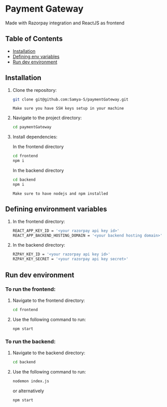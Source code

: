 # Payment Gateway

Made with Razorpay integration and ReactJS as frontend

## Table of Contents

- [Installation](#installation)
- [Defining env variables](#defining-environment-variables)
- [Run dev environment](#run-dev-environment)

## Installation

1. Clone the repository:

    ```bash
    git clone git@github.com:Samya-S/paymentGateway.git
    ```
    `Make sure you have SSH keys setup in your machine`

2. Navigate to the project directory:

    ```bash
    cd paymentGateway
    ```

3. Install dependencies:

   In the frontend directory
   ```bash
   cd frontend
   npm i
   ```
   
   In the backend directory
   ```bash
   cd backend
   npm i
   ```
   `Make sure to have nodejs and npm installed`

## Defining environment variables

1. In the frontend directory:

    ```bash
    REACT_APP_KEY_ID = '<your razorpay api key id>'
    REACT_APP_BACKEND_HOSTING_DOMAIN = '<your backend hosting domain>'
    ```
1. In the backend directory:

    ```bash
    RZPAY_KEY_ID = '<your razorpay api key id>'
    RZPAY_KEY_SECRET = '<your razorpay api key secret>'
    ```

## Run dev environment

### To run the frontend: 

1. Navigate to the frontend directory:

    ```bash
    cd frontend
    ```
    
2. Use the following command to run:

    ```bash
    npm start
    ```

### To run the backend: 

1. Navigate to the backend directory:

    ```bash
    cd backend
    ```
    
2. Use the following command to run:

    ```bash
    nodemon index.js
    ```
   or alternatively
    ```bash
    npm start
    ```
